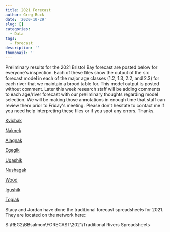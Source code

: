 ```yaml
---
title: 2021 Forecast
author: Greg Buck
date: '2020-10-29'
slug: []
categories:
  - Data
tags:
  - forecast
description: ''
thumbnail: ''
---
```



Preliminary results for the 2021 Bristol Bay forecast are posted below for everyone's inspection. Each of these files show the output of the six forecast model in each of the major age classes (1.2, 1.3, 2.2, and 2.3) for each river that we maintain a brood table for. This model output is posted without comment. Later this week research staff will be adding comments to each age/river forecast with our preliminary thoughts regarding model selection. We will be making those annotations in enough time that staff can review them prior to Friday's meeting. Please don't hesitate to contact me if you need help interpreting these files or if you spot any errors. Thanks.


[Kvichak](https://rpubs.com/gbbuck/683725)

[Naknek](https://rpubs.com/gbbuck/683727)

[Alagnak](https://rpubs.com/gbbuck/683731)

[Egegik](https://rpubs.com/gbbuck/683738)

[Ugashik](https://rpubs.com/gbbuck/683743)

[Nushagak](https://rpubs.com/gbbuck/683753)

[Wood](https://rpubs.com/gbbuck/685710)

[Igushik](https://rpubs.com/gbbuck/683763)

[Togiak](https://rpubs.com/gbbuck/683765)


Stacy and Jordan have done the traditional forecast spreadsheets for 2021. They are located on the network here:

S:\REG2\BBsalmon\FORECAST\2021\Traditional Rivers Spreadsheets